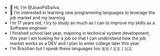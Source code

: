 - 👋 Hi, I’m @JoaoPdSsilva
- 👀 I’m interested in learning new programming languages ​​to leverage the job market and my learning
- I'm 17 years old, I try to study as much as I can to improve my skills as a Software engineer
- I finished school last year, majoring in technical system development, this year I am looking for a job so that I can understand how the job market works as a DEV and I plan to enter college later this year.
- I'm Brazilian but I speak these languages too 🇧🇷 / 🇪🇸 / 🇺🇸

<!---
JoaoPdSsilva/JoaoPdSsilva is a ✨ special ✨ repository because its `README.md` (this file) appears on your GitHub profile.
You can click the Preview link to take a look at your changes.
--->
